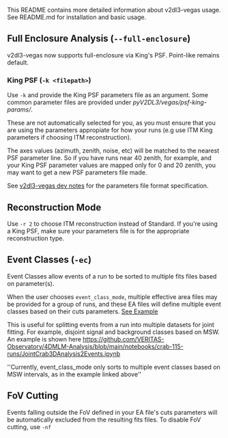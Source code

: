 This README contains more detailed information about v2dl3-vegas usage. See README.md for installation and basic usage.

## Full Enclosure Analysis (`--full-enclosure`)

v2dl3-vegas now supports full-enclosure via King's PSF. Point-like remains default.

### King PSF (`-k <filepath>`)

Use `-k` and provide the King PSF parameters file as an argument. Some common parameter files are provided under *pyV2DL3/vegas/psf-king-params/*.

These are not automatically selected for you, as you must ensure that you are using the parameters appropiate for how your runs (e.g use ITM King parameters if choosing ITM reconstruction). 

The axes values (azimuth, zenith, noise, etc) will be matched to the nearest PSF parameter line. So if you have runs near 40 zenith, for example, and your King PSF parameter values are mapped only for 0 and 20 zenith, you may want to get a new PSF parameters file made.

See [v2dl3-vegas dev notes](https://veritas.sao.arizona.edu/wiki/V2dl3-vegas_dev_notes#PSF_King_Parameters_File_Format) for the parameters file format specification.

## Reconstruction Mode

Use `-r 2` to choose ITM reconstruction instead of Standard. If you're using a King PSF, make sure your parameters file is for the appropriate reconstruction type.

## Event Classes (`-ec`)

Event Classes allow events of a run to be sorted to multiple fits files based on parameter(s).

When the user chooses `event_class_mode`, multiple effective area files may be provided for a group of runs, and these EA files will define multiple event classes based on their cuts parameters. [See Example](https://veritas.sao.arizona.edu/wiki/V2dl3-vegas_dev_notes#Event_Classes)

This is useful for splitting events from a run into multiple datasets for joint fitting. For example, disjoint signal and background classes based on MSW. An example is shown here https://github.com/VERITAS-Observatory/4DMLM-Analysis/blob/main/notebooks/crab-115-runs/JointCrab3DAnalysis2Events.ipynb

''Currently, event_class_mode only sorts to multiple event classes based on MSW intervals, as in the example linked above''

## FoV Cutting

Events falling outside the FoV defined in your EA file's cuts parameters will be automatically excluded from the resulting fits files. To disable FoV cutting, use `-nf`